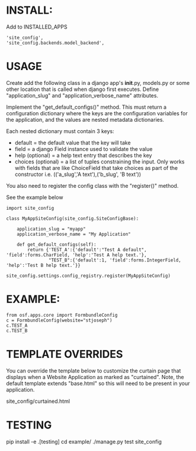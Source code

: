 
# INSTALL:

Add to INSTALLED_APPS

    'site_config',
    'site_config.backends.model_backend',


# USAGE

Create add the following class in a django app's __init__.py, models.py
or some other location that is called when django first executes.
Define "application_slug" and "application_verbose_name" attributes.

Implement the "get_default_configs()" method.  This must return a 
configuration dictionary where the keys are the configuration 
variables for the application, and the values are nested metadata 
dictionaries.

Each nested dictionary must contain 3 keys:
 - default = the default value that the key will take
 - field = a django Field instance used to validate the value
 - help (optional) = a help text entry that describes the key 
 - choices (optional) = a list of tuples constraining the input.
   Only works with fields that are like ChoiceField that take
   choices as part of the constructor
    i.e. (('a_slug','A text'),('b_slug', 'B text'))

You also need to register the config class with the "register()" method.

See the example below 

	import site_config
	
	class MyAppSiteConfig(site_config.SiteConfigBase):
	
	    application_slug = "myapp"
	    application_verbose_name = "My Application"
	
	    def get_default_configs(self):
	        return {'TEST_A':{'default':"Test A default", 'field':forms.CharField, 'help':'Test A help text.'}, 
	                "TEST_B":{'default':1, 'field':forms.IntegerField, 'help':'Test B help text.'}}
	
	site_config.settings.config_registry.register(MyAppSiteConfig)



# EXAMPLE:

    from osf.apps.core import FormbundleConfig
    c = FormbundleConfig(website="stjoseph")
    c.TEST_A
    c.TEST_B


# TEMPLATE OVERRIDES

You can override the template below to customize the curtain
page that displays when a Website Application as marked as
"curtained".  Note, the default template extends "base.html"
so this will need to be present in your application. 

   site_config/curtained.html

    
# TESTING

  pip install -e .[testing]
  cd example/
  ./manage.py test site_config
